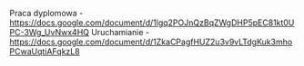 Praca dyplomowa - https://docs.google.com/document/d/1lgq2POJnQzBqZWgDHP5pEC81kt0UPC-3Wg_UvNwx4HQ
Uruchamianie - https://docs.google.com/document/d/1ZkaCPagfHUZ2u3v9vLTdgKuk3mhoPCwaUqtiAFqkzL8
